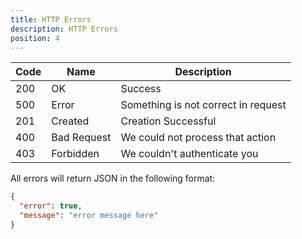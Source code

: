 ```yaml
---
title: HTTP Errors
description: HTTP Errors
position: 4
---
```


| Code | Name        | Description                         |
|------|-------------|-------------------------------------|
| 200  | OK          | Success                             |
| 500  | Error       | Something is not correct in request |
| 201  | Created     | Creation Successful                 |
| 400  | Bad Request | We could not process that action    |
| 403  | Forbidden   | We couldn't authenticate you        |

All errors will return JSON in the following format:

~~~ json
{
  "error": true,
  "message": "error message here"
}
~~~
